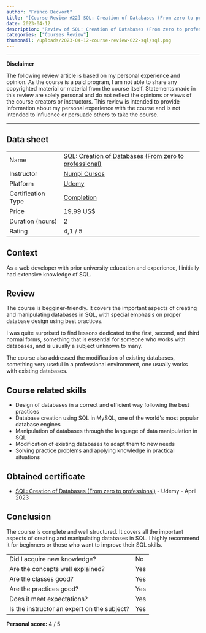 ```yaml
---
author: "Franco Becvort"
title: "[Course Review #22] SQL: Creation of Databases (From zero to professional)"
date: 2023-04-12
description: "Review of SQL: Creation of Databases (From zero to professional)"
categories: ["Courses Review"]
thumbnail: /uploads/2023-04-12-course-review-022-sql/sql.png
---
```


---

**Disclaimer**

The following review article is based on my personal experience and opinion. As the course is a paid program, I am not able to share any copyrighted material or material from the course itself. Statements made in this review are solely personal and do not reflect the opinions or views of the course creators or instructors. This review is intended to provide information about my personal experience with the course and is not intended to influence or persuade others to take the course.

---

## Data sheet

|                    |                                                                                                            |
| ------------------ | ---------------------------------------------------------------------------------------------------------- |
| Name               | [SQL: Creation of Databases (From zero to professional)](https://www.udemy.com/course/sql-creacion-de-bd/) |
| Instructor         | [Numpi Cursos](https://www.linkedin.com/company/numpi-mx/)                                                 |
| Platform           | [Udemy](https://www.udemy.com/)                                                                            |
| Certification Type | [Completion](https://support.udemy.com/hc/en-us/sections/360011037194-Certificates-of-Completion)          |
| Price              | 19,99 US$                                                                                                  |
| Duration \(hours\) | 2                                                                                                          |
| Rating             | 4,1 / 5                                                                                                    |

## Context

As a web developer with prior university education and experience, I initially had extensive knowledge of SQL.

## Review

The course is begginer-friendly. It covers the important aspects of creating and manipulating databases in SQL, with special emphasis on proper database design using best practices.

I was quite surprised to find lessons dedicated to the first, second, and third normal forms, something that is essential for someone who works with databases, and is usually a subject unknown to many.

The course also addressed the modification of existing databases, something very useful in a professional environment, one usually works with existing databases.

## Course related skills

- Design of databases in a correct and efficient way following the best practices
- Database creation using SQL in MySQL, one of the world's most popular database engines
- Manipulation of databases through the language of data manipulation in SQL
- Modification of existing databases to adapt them to new needs
- Solving practice problems and applying knowledge in practical situations

## Obtained certificate

- [SQL: Creation of Databases (From zero to professional)](https://udemy-certificate.s3.amazonaws.com/pdf/UC-8e314e7d-ebff-4b04-900e-2815b522cefc.pdf) - Udemy - April 2023

## Conclusion

The course is complete and well structured. It covers all the important aspects of creating and manipulating databases in SQL. I highly recommend it for beginners or those who want to improve their SQL skills.

|                                             |     |
| ------------------------------------------- | --- |
| Did I acquire new knowledge?                | No  |
| Are the concepts well explained?            | Yes |
| Are the classes good?                       | Yes |
| Are the practices good?                     | Yes |
| Does it meet expectations?                  | Yes |
| Is the instructor an expert on the subject? | Yes |

**Personal score:** 4 / 5
